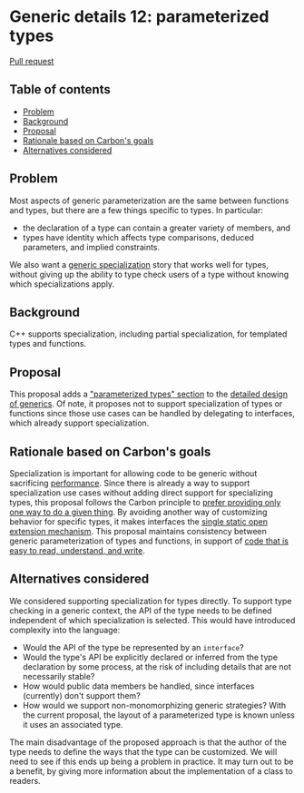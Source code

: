 # Generic details 12: parameterized types

<!--
Part of the Carbon Language project, under the Apache License v2.0 with LLVM
Exceptions. See /LICENSE for license information.
SPDX-License-Identifier: Apache-2.0 WITH LLVM-exception
-->

[Pull request](https://github.com/carbon-language/carbon-lang/pull/1146)

<!-- toc -->

## Table of contents

-   [Problem](#problem)
-   [Background](#background)
-   [Proposal](#proposal)
-   [Rationale based on Carbon's goals](#rationale-based-on-carbons-goals)
-   [Alternatives considered](#alternatives-considered)

<!-- tocstop -->

## Problem

Most aspects of generic parameterization are the same between functions and
types, but there are a few things specific to types. In particular:

-   the declaration of a type can contain a greater variety of members, and
-   types have identity which affects type comparisons, deduced parameters, and
    implied constraints.

We also want a
[generic specialization](/docs/design/generics/terminology.md#checked-generic-specialization)
story that works well for types, without giving up the ability to type check
users of a type without knowing which specializations apply.

## Background

C++ supports specialization, including partial specialization, for templated
types and functions.

## Proposal

This proposal adds a
["parameterized types" section](/docs/design/generics/details.md#parameterized-types)
to the [detailed design of generics](/docs/design/generics/details.md). Of note,
it proposes not to support specialization of types or functions since those use
cases can be handled by delegating to interfaces, which already support
specialization.

## Rationale based on Carbon's goals

Specialization is important for allowing code to be generic without sacrificing
[performance](/docs/project/goals.md#performance-critical-software). Since there
is already a way to support specialization use cases without adding direct
support for specializing types, this proposal follows the Carbon principle to
[prefer providing only one way to do a given thing](/docs/project/principles/one_way.md).
By avoiding another way of customizing behavior for specific types, it makes
interfaces the
[single static open extension mechanism](/docs/project/principles/static_open_extension.md).
This proposal maintains consistency between generic parameterization of types
and functions, in support of
[code that is easy to read, understand, and write](/docs/project/goals.md#code-that-is-easy-to-read-understand-and-write).

## Alternatives considered

We considered supporting specialization for types directly. To support type
checking in a generic context, the API of the type needs to be defined
independent of which specialization is selected. This would have introduced
complexity into the language:

-   Would the API of the type be represented by an `interface`?
-   Would the type's API be explicitly declared or inferred from the type
    declaration by some process, at the risk of including details that are not
    necessarily stable?
-   How would public data members be handled, since interfaces (currently) don't
    support them?
-   How would we support non-monomorphizing generic strategies? With the current
    proposal, the layout of a parameterized type is known unless it uses an
    associated type.

The main disadvantage of the proposed approach is that the author of the type
needs to define the ways that the type can be customized. We will need to see if
this ends up being a problem in practice. It may turn out to be a benefit, by
giving more information about the implementation of a class to readers.
